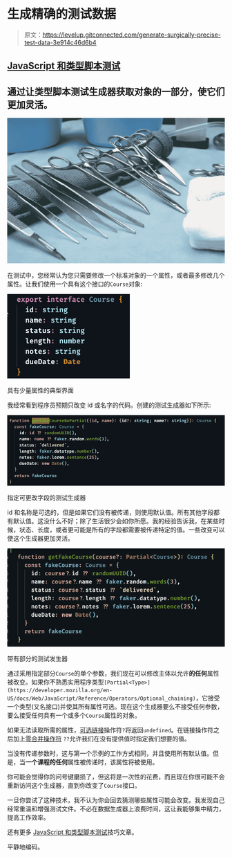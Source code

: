 # 生成精确的测试数据

> 原文：<https://levelup.gitconnected.com/generate-surgically-precise-test-data-3e914c46d6b4>

## [JavaScript 和类型脚本测试](https://gentille.us/b3601fb73472?sk=0dc73c81df810c0f181c432c9db3e085)

## 通过让类型脚本测试生成器获取对象的一部分<type>，使它们更加灵活。</type>

![](img/2eb8142daf43f230b2df8d88918c0d1a.png)

在测试中，您经常认为您只需要修改一个标准对象的一个属性，或者最多修改几个属性。让我们使用一个具有这个接口的`Course`对象:

![](img/a56e80eef1cc12888bb76e6cd008ff65.png)

具有少量属性的典型界面

我经常看到程序员预期只改变 id 或名字的代码。创建的测试生成器如下所示:

![](img/36d207155665e873b0b82cff39fa1b35.png)

指定可更改字段的测试生成器

id 和名称是可选的，但是如果它们没有被传递，则使用默认值。所有其他字段都有默认值。这没什么不好；除了生活很少会如你所愿。我的经验告诉我，在某些时候，状态、长度，或者更可能是所有的字段都需要被传递特定的值。一些改变可以使这个生成器更加灵活。

![](img/eb20fab49ead091b7160b6b0f2312a61.png)

带有部分<course>的测试发生器</course>

通过采用指定部分`Course`的单个参数，我们现在可以修改主体以允许**的任何**属性被改变。如果你不熟悉实用程序类型`[Partial<Type>](https://developer.mozilla.org/en-US/docs/Web/JavaScript/Reference/Operators/Optional_chaining)`，它接受一个类型(又名接口)并使其所有属性可选。现在这个生成器要么不接受任何参数，要么接受任何具有一个或多个`Course`属性的对象。

如果无法读取所需的属性，[可选链接](https://developer.mozilla.org/en-US/docs/Web/JavaScript/Reference/Operators/Optional_chaining)操作符`?`将返回`undefined`。在链接操作符之后加上[零合并操作符](https://developer.mozilla.org/en-US/docs/Web/JavaScript/Reference/Operators/Nullish_coalescing_operator) `??`允许我们在没有提供值时指定我们想要的值。

当没有传递参数时，这与第一个示例的工作方式相同，并且使用所有默认值。但是，当**一个课程的任何**属性被传递时，该属性将被使用。

你可能会觉得你的问号键磨损了，但这将是一次性的花费，而且现在你很可能不会重新访问这个生成器，直到你改变了`Course`接口。

一旦你尝试了这种技术，我不认为你会回去猜测哪些属性可能会改变。我发现自己经常重温和增强测试文件。不必在数据生成器上浪费时间，这让我能够集中精力，提高工作效率。

还有更多 [JavaScript 和类型脚本测试](https://gentille.us/b3601fb73472?sk=0dc73c81df810c0f181c432c9db3e085)技巧文章。

平静地编码。